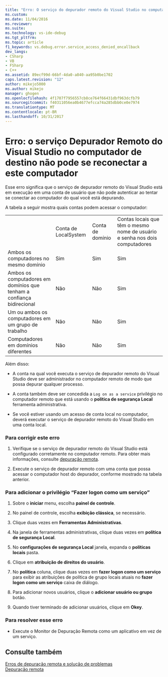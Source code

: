 ```yaml
---
title: "Erro: O serviço do depurador remoto do Visual Studio no computador de destino não pode se conectar novamente a esse computador | Microsoft Docs"
ms.custom: 
ms.date: 11/04/2016
ms.reviewer: 
ms.suite: 
ms.technology: vs-ide-debug
ms.tgt_pltfrm: 
ms.topic: article
f1_keywords: vs.debug.error.service_access_denied_oncallback
dev_langs:
- CSharp
- VB
- FSharp
- C++
ms.assetid: 89ecf99d-66bf-4da0-a840-aa95b0be1702
caps.latest.revision: "12"
author: mikejo5000
ms.author: mikejo
manager: ghogen
ms.openlocfilehash: 4f1707f7956557cb8ce764f66431dbf963dcfb79
ms.sourcegitcommit: f40311056ea0b4677efcca74a285dbb0ce0e7974
ms.translationtype: MT
ms.contentlocale: pt-BR
ms.lasthandoff: 10/31/2017
---
```

# <a name="error-the-visual-studio-remote-debugger-service-on-the-target-computer-cannot-connect-back-to-this-computer"></a>Erro: o serviço Depurador Remoto do Visual Studio no computador de destino não pode se reconectar a este computador
Esse erro significa que o serviço de depurador remoto do Visual Studio está em execução em uma conta de usuário que não pode autenticar ao tentar se conectar ao computador do qual você está depurando.  
  
 A tabela a seguir mostra quais contas podem acessar o computador:  
  
|||||  
|-|-|-|-|  
||Conta de LocalSystem|Conta de domínio|Contas locais que têm o mesmo nome de usuário e senha nos dois computadores|  
|Ambos os computadores no mesmo domínio|Sim|Sim|Sim|  
|Ambos os computadores em domínios que tenham a confiança bidirecional|Não|Não|Sim|  
|Um ou ambos os computadores em um grupo de trabalho|Não|Não|Sim|  
|Computadores em domínios diferentes|Não|Não|Sim|  
  
 Além disso:  
  
-   A conta na qual você executa o serviço de depurador remoto do Visual Studio deve ser administrador no computador remoto de modo que possa depurar qualquer processo.  
  
-   A conta também deve ser concedida a `Log on as a service` privilégio no computador remoto que está usando o **política de segurança Local** ferramenta administrativa.  
  
-   Se você estiver usando um acesso de conta local no computador, deverá executar o serviço de depurador remoto do Visual Studio em uma conta local.  
  
### <a name="to-correct-this-error"></a>Para corrigir este erro  
  
1.  Verifique se o serviço de depurador remoto do Visual Studio está configurado corretamente no computador remoto. Para obter mais informações, consulte [depuração remota](../debugger/remote-debugging.md).  
  
2.  Execute o serviço de depurador remoto com uma conta que possa acessar o computador host do depurador, conforme mostrado na tabela anterior.  
  
### <a name="to-add-log-on-as-a-service-privilege"></a>Para adicionar o privilégio “Fazer logon como um serviço”  
  
1.  Sobre o **iniciar** menu, escolha **painel de controle**.  
  
2.  No painel de controle, escolha **exibição clássica**, se necessário.  
  
3.  Clique duas vezes em **Ferramentas Administrativas**.  
  
4.  Na janela de ferramentas administrativas, clique duas vezes em **política de segurança Local**.  
  
5.  No **configurações de segurança Local** janela, expanda o **políticas locais** pasta.  
  
6.  Clique em **atribuição de direitos do usuário**.  
  
7.  No **política** coluna, clique duas vezes em **fazer logon como um serviço** para exibir as atribuições de política de grupo locais atuais no **fazer logon como um serviço** caixa de diálogo.  
  
8.  Para adicionar novos usuários, clique o **adicionar usuário ou grupo** botão.  
  
9. Quando tiver terminado de adicionar usuários, clique em **Okey**.  
  
### <a name="to-work-around-this-error"></a>Para resolver esse erro  
  
-   Execute o Monitor de Depuração Remota como um aplicativo em vez de um serviço.  
  
## <a name="see-also"></a>Consulte também  
 [Erros de depuração remota e solução de problemas](../debugger/remote-debugging-errors-and-troubleshooting.md)   
 [Depuração remota](../debugger/remote-debugging.md)
